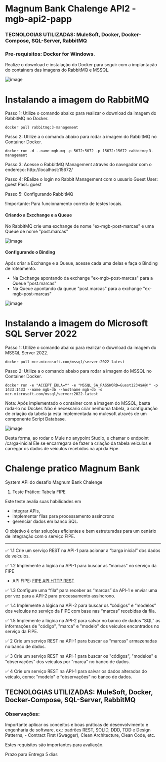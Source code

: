 # Magnum Bank Chalenge API2 - mgb-api2-papp

### TECNOLOGIAS UTILIZADAS: MuleSoft, Docker, Docker-Compose, SQL-Server, RabbitMQ

### Pre-requisitos: Docker for Windows.
Realize o download e instalação do Docker para seguir com a implantação do containers das imagens do RabbitMQ e MSSQL.

![image](https://github.com/user-attachments/assets/22f901cf-9905-43ef-85b6-d4c52561b700)

# Instalando a imagem do RabbitMQ

Passo 1: Utilize o comando abaixo para realizar o download da imagem do RabbitMQ no Docker.

    docker pull rabbitmq:3-management

Passo 2: Utilize a o comando abaixo para rodar a imagem do RabbitMQ no  Container Docker.

    docker run -d --name mgb-mq -p 5672:5672 -p 15672:15672 rabbitmq:3-management

Passo 3: Acesse o RabbitMQ Management através do navegador com o endereço: http://localhost:15672/

Passo 4: REalize o login no Rabbit Management com o usuario Guest
    User:  guest
    Pass:  guest

Passo 5: Configurando RabbitMQ

!Importante: Para funcionamento correto de testes locais.

#### Criando a Excchange e a Queue
No RabbitMQ crie uma exchange de nome "ex-mgb-post-marcas" e uma Queue de nome "post.marcas"

![image](https://github.com/user-attachments/assets/ada0a9b5-3915-4bd9-8915-adcb9fd2e389)

#### Configurando o Binding
Após criar a Exchange e a Queue, acesse cada uma delas e faça o Binding de roteamento.
- Na Exchange apontando da exchange "ex-mgb-post-marcas" para a Queue "post.marcas" 
- Na Queue apontando da queue "post.marcas"  para a exchange "ex-mgb-post-marcas"  

![image](https://github.com/user-attachments/assets/1f494535-8005-4bb5-8017-e921a3fee586)


# Instalando a imagem do Microsoft SQL Server 2022

Passo 1: Utilize o comando abaixo para realizar o download da imagem do MSSQL Server 2022.


    docker pull mcr.microsoft.com/mssql/server:2022-latest

Passo 2: Utilize a o comando abaixo para rodar a imagem do MSSQL no  Container Docker.

    docker run -e "ACCEPT_EULA=Y" -e "MSSQL_SA_PASSWORD=Guest1234$#@!" -p 1433:1433 --name mgb-db --hostname mgb-db -d mcr.microsoft.com/mssql/server:2022-latest

Nota: Após implementado o container com a imagem do MSSQL, basta roda-lo no Docker. 
Não é necessario criar nenhuma tabela, a configuração de criação da tabela ja esta implementada no mulesoft através de um componente Script Database.

![image](https://github.com/user-attachments/assets/20a0bc63-14d5-4c27-bca7-f7ff82641bec)

Desta forma, ao rodar o Mule no anypoint Studio, e chamar o endpoint /carga-inicial
Ele se encarregara de fazer a criação da tabela veiculos e carregar os dados de veiculos recebidos na api da Fipe.

# Chalenge pratico Magnum Bank

System API do desafio Magnum Bank Chalenge 

1. Teste Prático: Tabela FIPE

Este teste avalia suas habilidades em 
- integrar APIs,
- implementar filas para processamento assíncrono
- gerenciar dados em banco SQL.

O objetivo é criar soluções eficientes e bem estruturadas para um cenário de integração com o serviço FIPE.

---

✅ 1.1 Crie um serviço REST na API-1 para acionar a “carga inicial” dos dados de veículos.


✅ 1.2 Implemente a lógica na API-1 para buscar as “marcas” no serviço da FIPE


- API FIPE: [FIPE API HTTP REST](https://deividfortuna.github.io/fipe/)

✅ 1.3 Configure uma “fila” para receber as “marcas” da API-1 e enviar uma por vez para a API-2 para processamento assíncrono.


✅ 1.4 Implemente a lógica na API-2 para buscar os “códigos” e “modelos” dos veículos no serviço da FIPE com base nas “marcas” recebidas da fila.


✅ 1.5 Implemente a lógica na API-2 para salvar no banco de dados “SQL” as informações de "código", "marca" e "modelo" dos veículos encontrados no serviço da FIPE.


✅ 2 Crie um serviço REST na API-1 para buscar as "marcas" armazenadas no banco de dados.


✅ 3 Crie um serviço REST na API-1 para buscar os "códigos", "modelos" e “observações” dos
veículos por "marca" no banco de dados.


✅ 4 Crie um serviço REST na API-1 para salvar os dados alterados do veículo, como: "modelo" e
“observações” no banco de dados.


## TECNOLOGIAS UTILIZADAS: MuleSoft, Docker, Docker-Compose, SQL-Server, RabbitMQ

### Observações: 
Importante aplicar os conceitos e boas práticas de desenvolvimento e engenharia de software, ex.: padrões REST, SOLID, DDD, TDD e Design Patterns, - Contract First (Swagger), Clean Architecture, Clean Code, etc.

Estes requisitos são importantes para avaliação.

Prazo para Entrega 5 dias
